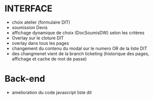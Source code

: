 # INTERFACE

- choix atelier (formulaire DIT)
- soumission Devis
- affichage dynamique de choix (DocSoumisDW) selon les critères
- Overlay sur le cloture DIT
- overlay dans tous les pages
- changement du contenu du modal sur le numero OR de la liste DIT
- des changmenet vient de la branch ticketing (historique des pages, affichage et cache de mot de passe)

# Back-end

- amelioration du code javascript liste dit
